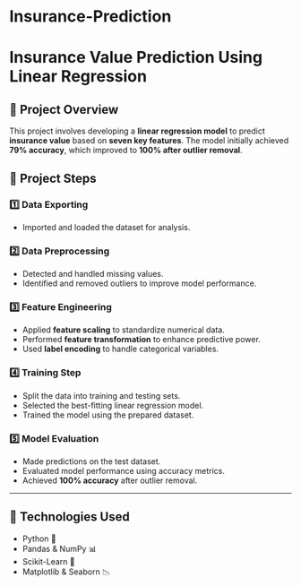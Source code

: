 # Insurance-Prediction

# **Insurance Value Prediction Using Linear Regression**

## 🚀 Project Overview

This project involves developing a **linear regression model** to predict **insurance value** based on **seven key features**. The model initially achieved **79% accuracy**, which improved to **100% after outlier removal**.

## 🔑 **Project Steps**

### 1️⃣ **Data Exporting**

- Imported and loaded the dataset for analysis.

### 2️⃣ **Data Preprocessing**

- Detected and handled missing values.
- Identified and removed outliers to improve model performance.

### 3️⃣ **Feature Engineering**

- Applied **feature scaling** to standardize numerical data.
- Performed **feature transformation** to enhance predictive power.
- Used **label encoding** to handle categorical variables.

### 4️⃣ **Training Step**

- Split the data into training and testing sets.
- Selected the best-fitting linear regression model.
- Trained the model using the prepared dataset.

### 5️⃣ **Model Evaluation**

- Made predictions on the test dataset.
- Evaluated model performance using accuracy metrics.
- Achieved **100% accuracy** after outlier removal.

---

## 📌 **Technologies Used**

- Python 🐍
- Pandas & NumPy 📊
- Scikit-Learn 🤖
- Matplotlib & Seaborn 📉



